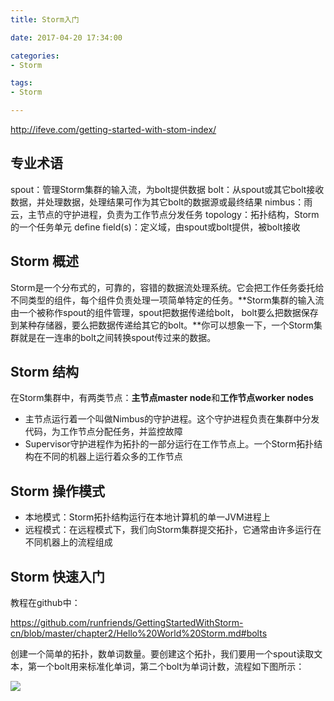 ```yaml
---
title: Storm入门

date: 2017-04-20 17:34:00

categories:
- Storm

tags:
- Storm

---
```


http://ifeve.com/getting-started-with-stom-index/

## 专业术语

spout：管理Storm集群的输入流，为bolt提供数据
bolt：从spout或其它bolt接收数据，并处理数据，处理结果可作为其它bolt的数据源或最终结果
nimbus：雨云，主节点的守护进程，负责为工作节点分发任务
topology：拓扑结构，Storm的一个任务单元
define field(s)：定义域，由spout或bolt提供，被bolt接收

## Storm 概述

Storm是一个分布式的，可靠的，容错的数据流处理系统。它会把工作任务委托给不同类型的组件，每个组件负责处理一项简单特定的任务。**Storm集群的输入流由一个被称作spout的组件管理，spout把数据传递给bolt， bolt要么把数据保存到某种存储器，要么把数据传递给其它的bolt。**你可以想象一下，一个Storm集群就是在一连串的bolt之间转换spout传过来的数据。

## Storm 结构

在Storm集群中，有两类节点：**主节点master node**和**工作节点worker nodes**
* 主节点运行着一个叫做Nimbus的守护进程。这个守护进程负责在集群中分发代码，为工作节点分配任务，并监控故障
* Supervisor守护进程作为拓扑的一部分运行在工作节点上。一个Storm拓扑结构在不同的机器上运行着众多的工作节点

## Storm 操作模式

* 本地模式：Storm拓扑结构运行在本地计算机的单一JVM进程上
* 远程模式：在远程模式下，我们向Storm集群提交拓扑，它通常由许多运行在不同机器上的流程组成

## Storm 快速入门

教程在github中：

https://github.com/runfriends/GettingStartedWithStorm-cn/blob/master/chapter2/Hello%20World%20Storm.md#bolts

创建一个简单的拓扑，数单词数量。要创建这个拓扑，我们要用一个spout读取文本，第一个bolt用来标准化单词，第二个bolt为单词计数，流程如下图所示：

![](http://i.imgur.com/Nsx7tMR.png)
